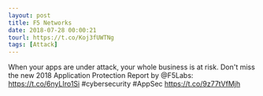 ```yaml
---
layout: post
title: F5 Networks
date: 2018-07-28 00:00:21
tourl: https://t.co/Koj3fUWTNg
tags: [Attack]
---
```

When your apps are under attack, your whole business is at risk. Don't miss the new 2018 Application Protection Report by @F5Labs: https://t.co/6nyLIro1Si #cybersecurity #AppSec https://t.co/9z77tVfMjh